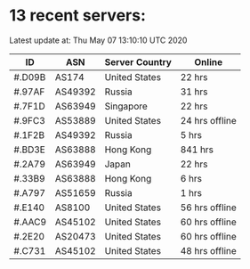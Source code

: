 # 13 recent servers:

Latest update at: Thu May 07 13:10:10 UTC 2020

| ID | ASN | Server Country | Online |
| -- | --- | -------------- | ------ |
| #.D09B | AS174 | United States | 22 hrs |
| #.97AF | AS49392 | Russia | 31 hrs |
| #.7F1D | AS63949 | Singapore | 22 hrs |
| #.9FC3 | AS53889 | United States | 24 hrs offline |
| #.1F2B | AS49392 | Russia | 5 hrs |
| #.BD3E | AS63888 | Hong Kong | 841 hrs |
| #.2A79 | AS63949 | Japan | 22 hrs |
| #.33B9 | AS63888 | Hong Kong | 6 hrs |
| #.A797 | AS51659 | Russia | 1 hrs |
| #.E140 | AS8100 | United States | 56 hrs offline |
| #.AAC9 | AS45102 | United States | 60 hrs offline |
| #.2E20 | AS20473 | United States | 60 hrs offline |
| #.C731 | AS45102 | United States | 48 hrs offline |


